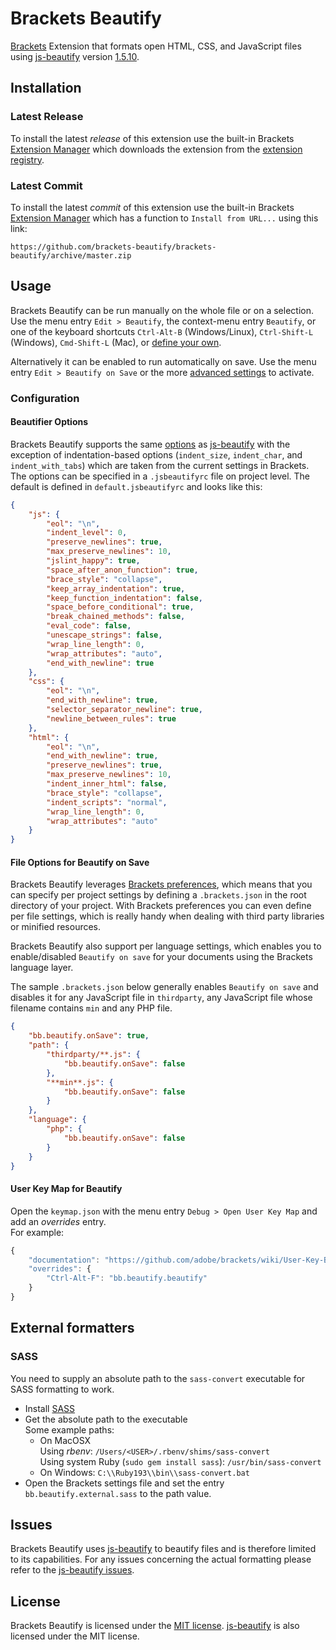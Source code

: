 # Brackets Beautify
[Brackets][Brackets] Extension that formats open HTML, CSS, and JavaScript files using [js-beautify][js-beautify] version [1.5.10][js-beautify version].

## Installation
### Latest Release
To install the latest _release_ of this extension use the built-in Brackets [Extension Manager][Brackets Extension Manager] which downloads the extension from the [extension registry][Brackets Extension Registry].

### Latest Commit
To install the latest _commit_ of this extension use the built-in Brackets [Extension Manager][Brackets Extension Manager] which has a function to `Install from URL...` using this link:
```
https://github.com/brackets-beautify/brackets-beautify/archive/master.zip
```

## Usage
Brackets Beautify can be run manually on the whole file or on a selection.
Use the menu entry `Edit > Beautify`, the context-menu entry `Beautify`, or one of the keyboard shortcuts `Ctrl-Alt-B` (Windows/Linux), `Ctrl-Shift-L` (Windows), `Cmd-Shift-L` (Mac), or [define your own][Beautify User Key Map].


Alternatively it can be enabled to run automatically on save.
Use the menu entry `Edit > Beautify on Save` or the more [advanced settings][Beautify Beautify on Save] to activate.

### Configuration
#### Beautifier Options
Brackets Beautify supports the same [options][js-beautify options] as [js-beautify][js-beautify] with the exception of indentation-based options (`indent_size`, `indent_char`, and `indent_with_tabs`) which are taken from the current settings in Brackets.
The options can be specified in a `.jsbeautifyrc` file on project level.
The default is defined in `default.jsbeautifyrc` and looks like this:
```json
{
    "js": {
        "eol": "\n",
        "indent_level": 0,
        "preserve_newlines": true,
        "max_preserve_newlines": 10,
        "jslint_happy": true,
        "space_after_anon_function": true,
        "brace_style": "collapse",
        "keep_array_indentation": true,
        "keep_function_indentation": false,
        "space_before_conditional": true,
        "break_chained_methods": false,
        "eval_code": false,
        "unescape_strings": false,
        "wrap_line_length": 0,
        "wrap_attributes": "auto",
        "end_with_newline": true
    },
    "css": {
        "eol": "\n",
        "end_with_newline": true,
        "selector_separator_newline": true,
        "newline_between_rules": true
    },
    "html": {
        "eol": "\n",
        "end_with_newline": true,
        "preserve_newlines": true,
        "max_preserve_newlines": 10,
        "indent_inner_html": false,
        "brace_style": "collapse",
        "indent_scripts": "normal",
        "wrap_line_length": 0,
        "wrap_attributes": "auto"
    }
}
```

#### File Options for Beautify on Save
Brackets Beautify leverages [Brackets preferences][Brackets preferences], which means that you can specify per project settings by defining a `.brackets.json` in the root directory of your project. With Brackets preferences you can even define per file settings, which is really handy when dealing with third party libraries or minified resources.

Brackets Beautify also support per language settings, which enables you to enable/disabled `Beautify on save` for your documents using the Brackets language layer.

The sample `.brackets.json` below generally enables `Beautify on save` and disables it for any JavaScript file in `thirdparty`, any JavaScript file whose filename contains `min` and any PHP file.
```json
{
    "bb.beautify.onSave": true,
    "path": {
        "thirdparty/**.js": {
            "bb.beautify.onSave": false
        },
        "**min**.js": {
            "bb.beautify.onSave": false
        }
    },
    "language": {
        "php": {
            "bb.beautify.onSave": false
        }
    }
}
```

#### User Key Map for Beautify
Open the `keymap.json` with the menu entry `Debug > Open User Key Map` and add an _overrides_ entry.  
For example:
```js
{
    "documentation": "https://github.com/adobe/brackets/wiki/User-Key-Bindings",
    "overrides": {
        "Ctrl-Alt-F": "bb.beautify.beautify"
    }
}
```

## External formatters
### SASS
You need to supply an absolute path to the `sass-convert` executable for SASS formatting to work.

- Install [SASS][SASS Install]
- Get the absolute path to the executable  
  Some example paths:
  - On MacOSX  
    Using *rbenv*: `/Users/<USER>/.rbenv/shims/sass-convert`  
    Using system Ruby (`sudo gem install sass`): `/usr/bin/sass-convert`
  - On Windows: `C:\\Ruby193\\bin\\sass-convert.bat`
- Open the Brackets settings file and set the entry `bb.beautify.external.sass` to the path value.


## Issues
Brackets Beautify uses [js-beautify][js-beautify] to beautify files and is therefore limited to its capabilities.
For any issues concerning the actual formatting please refer to the [js-beautify issues][js-beautify issues].

## License
Brackets Beautify is licensed under the [MIT license][MIT]. [js-beautify][js-beautify] is also licensed under the MIT license.

[Brackets]: http://brackets.io
[Brackets Extension Manager]: https://github.com/adobe/brackets/wiki/Brackets-Extensions
[Brackets Extension Registry]: https://brackets-registry.aboutweb.com
[Brackets preferences]: https://github.com/adobe/brackets/wiki/How-to-Use-Brackets#preferences
[Beautify User Key Map]: https://github.com/brackets-beautify/brackets-beautify#user-key-map-for-beautify
[Beautify Beautify on Save]: https://github.com/brackets-beautify/brackets-beautify#file-options-for-beautify-on-save
[js-beautify]: https://github.com/beautify-web/js-beautify
[js-beautify version]: https://github.com/beautify-web/js-beautify/blob/master/CHANGELOG.md#v1510
[js-beautify issues]: https://github.com/beautify-web/js-beautify/issues
[js-beautify options]: https://github.com/beautify-web/js-beautify#options
[SASS Install]: http://sass-lang.com/install
[MIT]: http://opensource.org/licenses/MIT
